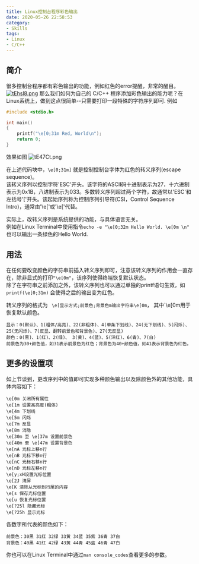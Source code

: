 ```yaml
---
title: Linux控制台程序彩色输出
date: 2020-05-26 22:58:53
category: 
- Skills
tags:
- Linux
- C/C++
---
```


## 简介
很多控制台程序都有彩色输出的功能，例如红色的error提醒，非常的醒目。
[![tEhsl8.png](https://s1.ax1x.com/2020/05/27/tEhsl8.png)](https://imgchr.com/i/tEhsl8)
那么我们如何为自己的 C/C++ 程序添加彩色输出的能力呢？在Linux系统上，做到这点很简单--只需要打印一段特殊的字符序列即可.
例如  
```C
#include <stdio.h>

int main()
{
    printf("\e[0;31m Red, World\n");
    return 0;
}
```

效果如图
![tE47Ct.png](https://s1.ax1x.com/2020/05/27/tE47Ct.png)

在上述代码块中，`\e[0;31m]` 就是控制控制台字体为红色的转义序列(escape sequence)。  
该转义序列以控制字符'ESC'开头。该字符的ASCII码十进制表示为27，十六进制表示为0x1B，八进制表示为033。多数转义序列超过两个字符，故通常以'ESC'和左括号'['开头。该起始序列称为控制序列引导符(CSI，Control Sequence Intro)，通常由'\e['或'\e['代替。

实际上，改转义序列是系统提供的功能，与具体语言无关。  
例如在Linux Terminal中使用指令`echo -e "\e[0;32m Hello World. \e[0m \n"` 也可以输出一条绿色的Hello World.  

## 用法
在任何要改变颜色的字符串前插入转义序列即可，注意该转义序列的作用会一直存在，除非显式的打印`"\e[0m"`，该序列使得终端恢复默认状态。   
除了在字符串之前添加之外，该转义序列也可以通过单独的printf语句生效，如`printf(\e[0;31m)` 会使得之后的输出变为红色。

转义序列的格式为
` \e[显示方式;前景色;背景色m输出字符串\e[0m`，
其中`\e[0m用于恢复默认颜色。  

    显示：0(默认)、1(粗体/高亮)、22(非粗体)、4(单条下划线)、24(无下划线)、5(闪烁)、25(无闪烁)、7(反显、翻转前景色和背景色)、27(无反显)
    颜色：0(黑)、1(红)、2(绿)、 3(黄)、4(蓝)、5(洋红)、6(青)、7(白)
    前景色为30+颜色值，如31表示前景色为红色；背景色为40+颜色值，如41表示背景色为红色。

## 更多的设置项
如上节谈到，更改序列中的值即可实现多种颜色输出以及除颜色外的其他功能，具体内容如下：   

    \e[0m 关闭所有属性  
    \e[1m 设置高亮度(粗体)  
    \e[4m 下划线  
    \e[5m 闪烁  
    \e[7m 反显  
    \e[8m 消隐  
    \e[30m 至 \e[37m 设置前景色  
    \e[40m 至 \e[47m 设置背景色  
    \e[nA 光标上移n行   
    \e[nB 光标下移n行  
    \e[nC 光标右移n行  
    \e[nD 光标左移n行  
    \e[y;xH设置光标位置  
    \e[2J 清屏  
    \e[K 清除从光标到行尾的内容  
    \e[s 保存光标位置   
    \e[u 恢复光标位置  
    \e[?25l 隐藏光标  
    \e[?25h 显示光标  

各数字所代表的颜色如下：  

    前景色：30黑 31红 32绿 33黄 34蓝 35紫 36青 37白  
    背景色：40黑 41红 42绿 43黄 44青 45蓝 46青 47白

你也可以在Linux Terminal中通过`man console_codes`查看更多的参数。